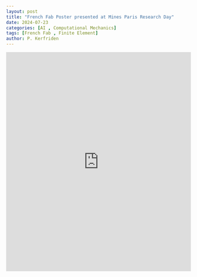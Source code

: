 ```yaml
---
layout: post
title: "French Fab Poster presented at Mines Paris Research Day"
date: 2024-07-23
categories: [AI , Computational Mechanics]
tags: [French Fab , Finite Element]
author: P. Kerfriden
---
```


<!-- <embed src="/assets/images/poster_french_fab.pdf" width="600" height="400" type="application/pdf"> -->

<!--
<iframe src="/assets/images/poster_french_fab.pdf" width="100%" height="500px">
</iframe>
 -->

<iframe
  src="https://mozilla.github.io/pdf.js/web/viewer.html?file=https://kerfriden.github.io/assets/pdfs/example.pdf#toolbar=0"
  width="100%"
  height="600px"
  style="border: none;">
</iframe>

